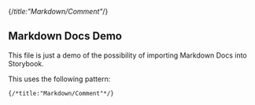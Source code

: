 {/*title:"Markdown/Comment"*/}

## Markdown Docs Demo

This file is just a demo of the possibility of importing Markdown Docs into Storybook.

This uses the following pattern:

```md
{/*title:"Markdown/Comment"*/}
```